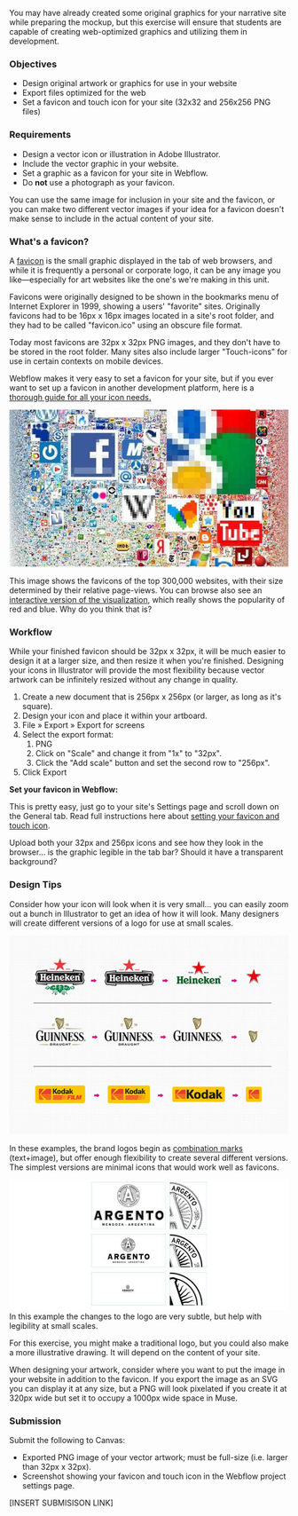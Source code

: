 You may have already created some original graphics for your narrative site while preparing the mockup, but this exercise will ensure that students are capable of creating web-optimized graphics and utilizing them in development.

### Objectives

* Design original artwork or graphics for use in your website
* Export files optimized for the web
* Set a favicon and touch icon for your site \(32x32 and 256x256 PNG files\)

### Requirements

* Design a vector icon or illustration in Adobe Illustrator.
* Include the vector graphic in your website.
* Set a graphic as a favicon for your site in Webflow.
* Do **not** use a photograph as your favicon. 

You can use the same image for inclusion in your site and the favicon, or you can make two different vector images if your idea for a favicon doesn't make sense to include in the actual content of your site.

### What's a favicon?

A [favicon](https://en.wikipedia.org/wiki/Favicon) is the small graphic displayed in the tab of web browsers, and while it is frequently a personal or corporate logo, it can be any image you like—especially for art websites like the one's we're making in this unit.

Favicons were originally designed to be shown in the bookmarks menu of Internet Explorer in 1999, showing a users' "favorite" sites. Originally favicons had to be 16px x 16px images located in a site's root folder, and they had to be called "favicon.ico" using an obscure file format.

Today most favicons are 32px x 32px PNG images, and they don't have to be stored in the root folder. Many sites also include larger "Touch-icons" for use in certain contexts on mobile devices.

Webflow makes it very easy to set a favicon for your site, but if you ever want to set up a favicon in another development platform, here is a [thorough guide for all your icon needs.](https://css-tricks.com/favicon-quiz/)

![](/assets/lesson-4/top-favicons.jpg)

This image shows the favicons of the top 300,000 websites, with their size determined by their relative page-views. You can browse also see an [interactive version of the visualization](https://nmap.org/favicon/), which really shows the popularity of red and blue. Why do you think that is?

### Workflow

While your finished favicon should be 32px x 32px, it will be much easier to design it at a larger size, and then resize it when you're finished. Designing your icons in Illustrator will provide the most flexibility because vector artwork can be infinitely resized without any change in quality.

1. Create a new document that is 256px x 256px \(or larger, as long as it's square\). 
2. Design your icon and place it within your artboard. 
4. File » Export » Export for screens
6. Select the export format:
   1. PNG
   2. Click on "Scale" and change it from "1x" to "32px".
   3. Click the "Add scale" button and set the second row to "256px".
7. Click Export

**Set your favicon in Webflow:**

This is pretty easy, just go to your site's Settings page and scroll down on the General tab. Read full instructions here about [setting your favicon and touch icon](https://university.webflow.com/article/favicons-and-touch-icons).

Upload both your 32px and 256px icons and see how they look in the browser... is the graphic legible in the tab bar? Should it have a transparent background? 

### Design Tips

Consider how your icon will look when it is very small... you can easily zoom out a bunch in Illustrator to get an idea of how it will look. Many designers will create different versions of a logo for use at small scales.

![](/assets/lesson-4/Adapting-Logos.png)

In these examples, the brand logos begin as [combination marks](https://99designs.com/blog/tips/types-of-logos/) \(text+image\), but offer enough flexibility to create several different versions. The simplest versions are minimal icons that would work well as favicons.

![](/assets/lesson-4/argento-logo.png)In this example the changes to the logo are very subtle, but help with legibility at small scales.

For this exercise, you might make a traditional logo, but you could also make a more illustrative drawing. It will depend on the content of your site.

When designing your artwork, consider where you want to put the image in your website in addition to the favicon. If you export the image as an SVG you can display it at any size, but a PNG will look pixelated if you create it at 320px wide but set it to occupy a 1000px wide space in Muse.

### Submission

Submit the following to Canvas:

* Exported PNG image of your vector artwork; must be full-size \(i.e. larger than 32px x 32px\).
* Screenshot showing your favicon and touch icon in the Webflow project settings page. 

\[INSERT SUBMISISON LINK\]

